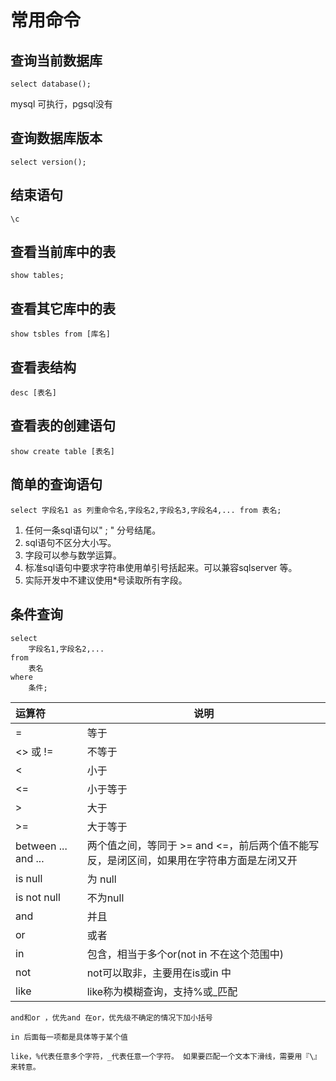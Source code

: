 # 常用命令

## 查询当前数据库

```
select database();
```
mysql 可执行，pgsql没有

## 查询数据库版本
```
select version();
```

## 结束语句
```
\c
```


## 查看当前库中的表
```
show tables;
```

## 查看其它库中的表
```
show tsbles from [库名]
```

## 查看表结构
```
desc [表名]
```

## 查看表的创建语句
```
show create table [表名]
```

## 简单的查询语句
```
select 字段名1 as 列重命令名,字段名2,字段名3,字段名4,... from 表名;
```
1. 任何一条sql语句以" ; " 分号结尾。
2. sql语句不区分大小写。
3. 字段可以参与数学运算。
4. 标准sql语句中要求字符串使用单引号括起来。可以兼容sqlserver 等。
5. 实际开发中不建议使用*号读取所有字段。

## 条件查询

```
select
    字段名1,字段名2,...
from
    表名
where
    条件;
```

|运算符|说明|
|:----|----|
|=|等于|
|<> 或 !=|不等于|
|<|小于|
|<=|小于等于|
|>|大于|
|>=|大于等于|
|between ... and ...|两个值之间，等同于 >= and <=，前后两个值不能写反，是闭区间，如果用在字符串方面是左闭又开|
|is null|为 null|
|is not null|不为null|
|and|并且|
|or|或者|
|in|包含，相当于多个or(not in 不在这个范围中)|
|not|not可以取非，主要用在is或in 中|
|like|like称为模糊查询，支持%或_匹配|


```
and和or ，优先and 在or，优先级不确定的情况下加小括号

in 后面每一项都是具体等于某个值

like，%代表任意多个字符，_代表任意一个字符。 如果要匹配一个文本下滑线，需要用『\』来转意。
```







